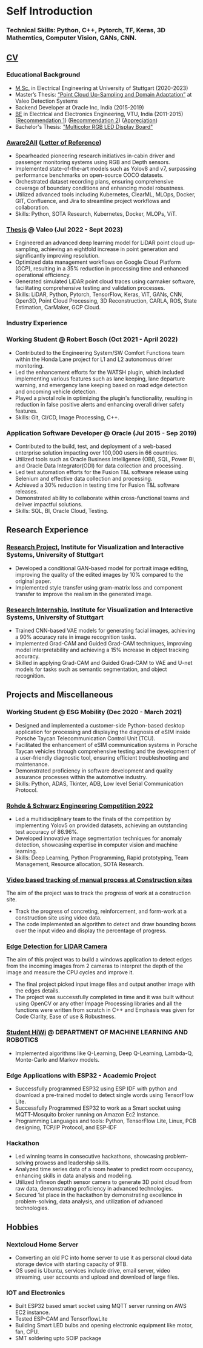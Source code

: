 # Self Introduction

### Technical Skills: Python, C++, Pytorch, TF, Keras, 3D Mathemtics, Computer Vision, GANs, CNN.

## [CV](Prabhakar_Panday.pdf)

### Educational Background
* [M.Sc.](src/MS_Panday_Transcripts.pdf) in Electrical Engineering at University of Stuttgart (2020-2023)
* Master’s Thesis: [“Point Cloud Up-Sampling and Domain Adaptation”](src/Sample_work.pdf) at Valeo Detection Systems
* Backend Developer at Oracle Inc, India (2015-2019)
* [BE](src/BETranscript.pdf) in Electrical and Electronics Engineering, VTU, India (2011-2015) ([Recommendation 1](LOR_Nagesh_Prabhu_Sir.pdf)) ([Recommendation 2](LOR_Suryanarayana_Sir.pdf)) ([Appreciation](Talk_appreciation.pdf))
* Bachelor's Thesis: ["Multicolor RGB LED Display Board"](Multicolor_LED_board.pdf)

###  [Aware2All](https://aware2all.eu/about/) ([Letter of Reference](src/Ref_Gestigon.pdf))
* Spearheaded pioneering research initiatives in-cabin driver and passenger monitoring systems using RGB and Depth sensors.
* Implemented state-of-the-art models such as Yolov8 and v7, surpassing performance benchmarks on open-source COCO datasets.
* Orchestrated dataset recording plans, ensuring comprehensive coverage of boundary conditions and enhancing model robustness.
* Utilized advanced tools including Kubernetes, ClearML, MLOps, Docker, GIT, Confluence, and Jira to streamline project workflows and collaboration.
* Skills: Python, SOTA Research, Kubernetes, Docker, MLOPs, ViT.

###  [Thesis](src/Sample_work.pdf) @ Valeo (Jul 2022 - Sept 2023)
* Engineered an advanced deep learning model for LiDAR point cloud up-sampling, achieving an eightfold increase in point generation and significantly improving resolution.
* Optimized data management workflows on Google Cloud Platform (GCP), resulting in a 35% reduction in processing time and enhanced operational efficiency.
* Generated simulated LiDAR point cloud traces using carmaker software, facilitating comprehensive testing and validation processes.
* Skills: LiDAR, Python, Pytorch, TensorFlow, Keras, ViT, GANs, CNN, Open3D, Point Cloud Processing, 3D Reconstruction, CARLA, ROS, State Estimation, CarMaker, GCP Cloud. 

### Industry Experience
### Working Student @ Robert Bosch (Oct 2021 - April 2022)
* Contributed to the Engineering System/SW Comfort Functions team within the Honda Lane project for L1 and L2 autonomous driver monitoring.
* Led the enhancement efforts for the WATSH plugin, which included implementing various features such as lane keeping, lane departure warning, and emergency lane keeping based on road edge detection and oncoming vehicle detection.
* Played a pivotal role in optimizing the plugin's functionality, resulting in reduction in false positive alerts and enhancing overall driver safety features.
* Skills: Git, CI/CD, Image Processing, C++.

### Application Software Developer @ Oracle (Jul 2015 - Sep 2019)
* Contributed to the build, test, and deployment of a web-based enterprise solution impacting over 100,000 users in 66 countries.
* Utilized tools such as Oracle Business Intelligence (OBI), SQL, Power BI, and Oracle Data Integrator(ODI) for data collection and processing.
* Led test automation efforts for the Fusion T&L software release using Selenium and effective data collection and processing.
* Achieved a 30% reduction in testing time for Fusion T&L software releases.
* Demonstrated ability to collaborate within cross-functional teams and deliver impactful solutions.
* Skills: SQL, BI, Oracle Cloud, Testing.
## Research Experience

### [Research Project](https://github.com/pandaypr/HCI-Research-Project), Institute for Visualization and Interactive Systems, University of Stuttgart
* Developed a conditional GAN-based model for portrait image editing, improving the quality of the edited images by 10% compared to the original paper.
* Implemented style transfer using gram-matrix loss and component transfer to improve the realism in the generated image.

### [Research Internship](https://github.com/pandaypr/Interpretation-of-Activation-Maps-in-Generative-Models), Institute for Visualization and Interactive Systems, University of Stuttgart
* Trained CNN-based VAE models for generating facial images, achieving a 90% accuracy rate in image recognition tasks.
* Implemented Grad-CAM and Guided Grad-CAM techniques, improving model interpretability and achieving a 15% increase in object tracking accuracy.
* Skilled in applying Grad-CAM and Guided Grad-CAM to VAE and U-net models for tasks such as semantic segmentation, and object recognition.

  
## Projects and Miscellaneous

### Working Student @ ESG Mobility (Dec 2020 - March 2021)
* Designed and implemented a customer-side Python-based desktop application for processing and displaying the diagnosis of eSIM inside Porsche Taycan Telecommunication Control Unit (TCU).
* Facilitated the enhancement of eSIM communication systems in Porsche Taycan vehicles through comprehensive testing and the development of a user-friendly diagnostic tool, ensuring efficient troubleshooting and maintenance.
* Demonstrated proficiency in software development and quality assurance processes within the automotive industry.
* Skills: Python, ADAS, Tkinter, ADB, Low level Serial Communication Protocol.


### [Rohde & Schwarz Engineering Competition 2022](https://github.com/pandaypr/Rohde_und_Schwarz_Competition)
* Led a multidisciplinary team to the finals of the competition by implementing Yolov5 on provided datasets, achieving an outstanding test accuracy of 86.96%.
* Developed innovative image segmentation techniques for anomaly detection, showcasing expertise in computer vision and machine learning.
* Skills: Deep Learning, Python Programming, Rapid prototyping, Team Management, Resource allocation, SOTA Research.

### [Video based tracking of manual process at Construction sites](https://github.com/pandaypr/oculai_P_Challenge)
The aim of the project was to track the progress of work at a construction site.
* Track the progress of concreting, reinforcement, and form-work at a construction site using video data.
* The code implemented an algorithm to detect and draw bounding boxes over the input video and display the percentage of progress.

### [Edge Detection for LIDAR Camera](https://github.com/pandaypr/imageProcessingTask)
The aim of this project was to build a windows application to detect edges from the incoming images from 2 cameras to interpret the depth of
the image and measure the CPU cycles and improve it.
* The final project picked input image files and output another image with the edges details.
* The project was successfully completed in time and it was built without using OpenCV or any other Impage Processing libraries and all the functions were written from scratch in C++ and Emphasis was given for Code Clarity, Ease of use & Robustness.

### [Student HiWi](https://github.com/pandaypr/ReinforcementLearning) @ DEPARTMENT OF MACHINE LEARNING AND ROBOTICS
* Implemented algorithms like Q-Learning, Deep Q-Learning, Lambda-Q, Monte-Carlo and Markov models.

### Edge Applications with ESP32 - Academic Project
* Successfully programmed ESP32 using ESP IDF with python and download a pre-trained model to detect single words using TensorFlow Lite.
*  Successfully Programmed ESP32 to work as a Smart socket using MQTT-Mosquito broker running on Amazon Ec2 Instance.
*  Programming Languages and tools: Python, TensorFlow Lite, Linux, PCB designing, TCP/IP Protocol, and ESP-IDF

### Hackathon 
* Led winning teams in consecutive hackathons, showcasing problem-solving prowess and leadership skills.
* Analyzed time series data of a room heater to predict room occupancy, enhancing skills in data analysis and modeling.
* Utilized Infineon depth sensor camera to generate 3D point cloud from raw data, demonstrating proficiency in advanced technologies.
* Secured 1st place in the hackathon by demonstrating excellence in problem-solving, data analysis, and utilization of advanced technologies.

## Hobbies
### Nextcloud Home Server 
* Converting an old PC into home server to use it as personal cloud data storage device with starting capacity of 9TB.
* OS used is Ubuntu, services include drive, email server, video streaming, user accounts and upload and download of large files.

### IOT and Electronics 
* Built ESP32 based smart socket using MQTT server running on AWS EC2 instance.
* Tested ESP-CAM and TensorflowLite
* Building Smart LED bulbs and opening electronic equipment like motor, fan, CPU.
* SMT soldering upto SOIP package
